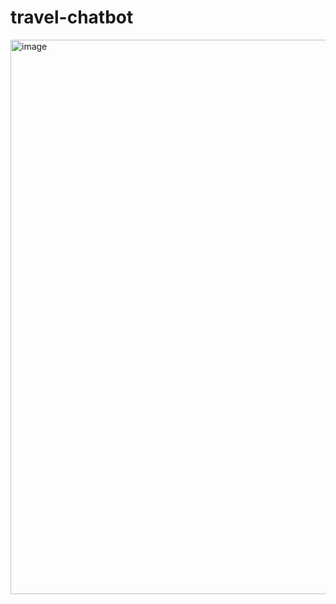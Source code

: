 # travel-chatbot
<img width="1548" height="887" alt="image" src="https://github.com/user-attachments/assets/aa9317d6-063d-4d40-9015-848ebea3e7e6" />
